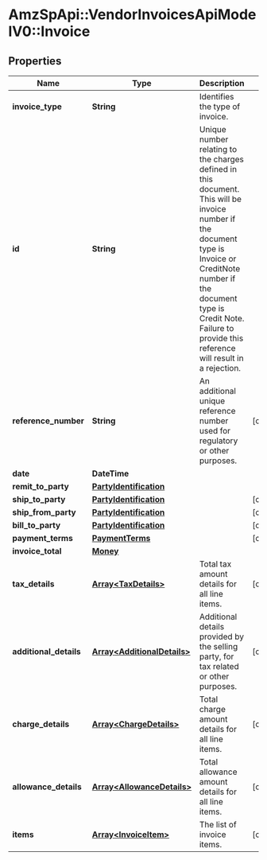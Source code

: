 # AmzSpApi::VendorInvoicesApiModelV0::Invoice

## Properties
Name | Type | Description | Notes
------------ | ------------- | ------------- | -------------
**invoice_type** | **String** | Identifies the type of invoice. | 
**id** | **String** | Unique number relating to the charges defined in this document. This will be invoice number if the document type is Invoice or CreditNote number if the document type is Credit Note. Failure to provide this reference will result in a rejection. | 
**reference_number** | **String** | An additional unique reference number used for regulatory or other purposes. | [optional] 
**date** | **DateTime** |  | 
**remit_to_party** | [**PartyIdentification**](PartyIdentification.md) |  | 
**ship_to_party** | [**PartyIdentification**](PartyIdentification.md) |  | [optional] 
**ship_from_party** | [**PartyIdentification**](PartyIdentification.md) |  | [optional] 
**bill_to_party** | [**PartyIdentification**](PartyIdentification.md) |  | [optional] 
**payment_terms** | [**PaymentTerms**](PaymentTerms.md) |  | [optional] 
**invoice_total** | [**Money**](Money.md) |  | 
**tax_details** | [**Array&lt;TaxDetails&gt;**](TaxDetails.md) | Total tax amount details for all line items. | [optional] 
**additional_details** | [**Array&lt;AdditionalDetails&gt;**](AdditionalDetails.md) | Additional details provided by the selling party, for tax related or other purposes. | [optional] 
**charge_details** | [**Array&lt;ChargeDetails&gt;**](ChargeDetails.md) | Total charge amount details for all line items. | [optional] 
**allowance_details** | [**Array&lt;AllowanceDetails&gt;**](AllowanceDetails.md) | Total allowance amount details for all line items. | [optional] 
**items** | [**Array&lt;InvoiceItem&gt;**](InvoiceItem.md) | The list of invoice items. | [optional] 

